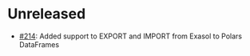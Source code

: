 # Unreleased

- [#214](https://github.com/exasol/pyexasol/issues/214): Added support to EXPORT and IMPORT from Exasol to Polars DataFrames
